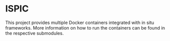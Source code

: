 # ISPIC
This project provides multiple Docker containers integrated with in situ frameworks. More information on how to run the containers can be found in the respective submodules.
